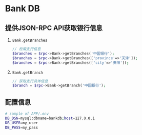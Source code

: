 # Bank DB

## 提供JSON-RPC API获取银行信息
1. `Bank.getBranches`
    ```php
    // 检索支行信息
    $branches = $rpc->Bank->getBranches('中国银行');
    $branches = $rpc->Bank->getBranches(['province'=>'天津']);
    $branches = $rpc->Bank->getBranches(['city'=>'贵阳']);
    ```
2. `Bank.getBranch`
    ```php
    // 获取支行具体信息
    $branch = $rpc->Bank->getBranch('中国银行');
    ```

## 配置信息
```bash
# sample of APP/.env
DB_DSN=mysql:dbname=bankdb;host=127.0.0.1
DB_USER=my_user
DB_PASS=my_pass
```